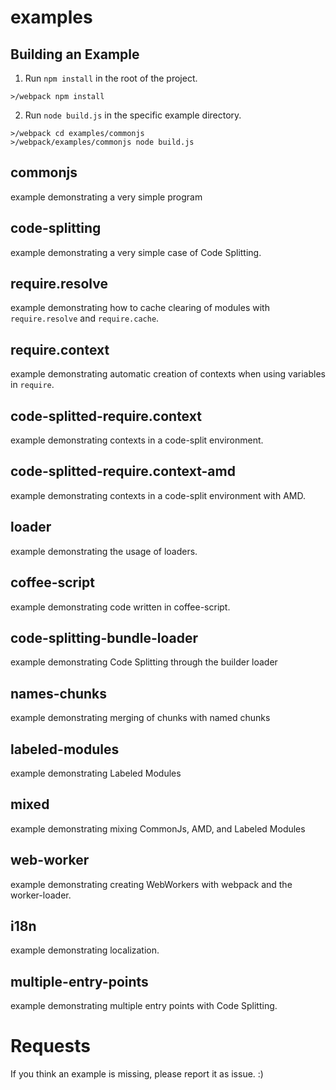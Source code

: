 # examples

## Building an Example

1. Run `npm install` in the root of the project.
```
>/webpack npm install
```

2. Run `node build.js` in the specific example directory.

```
>/webpack cd examples/commonjs
>/webpack/examples/commonjs node build.js
```

## commonjs

example demonstrating a very simple program

## code-splitting

example demonstrating a very simple case of Code Splitting.

## require.resolve

example demonstrating how to cache clearing of modules with `require.resolve` and `require.cache`.

## require.context

example demonstrating automatic creation of contexts when using variables in `require`.

## code-splitted-require.context

example demonstrating contexts in a code-split environment.

## code-splitted-require.context-amd

example demonstrating contexts in a code-split environment with AMD.

## loader

example demonstrating the usage of loaders.

## coffee-script

example demonstrating code written in coffee-script.

## code-splitting-bundle-loader

example demonstrating Code Splitting through the builder loader

## names-chunks

example demonstrating merging of chunks with named chunks

## labeled-modules

example demonstrating Labeled Modules

## mixed

example demonstrating mixing CommonJs, AMD, and Labeled Modules

## web-worker

example demonstrating creating WebWorkers with webpack and the worker-loader.

## i18n

example demonstrating localization.

## multiple-entry-points

example demonstrating multiple entry points with Code Splitting.

# Requests

If you think an example is missing, please report it as issue. :)


